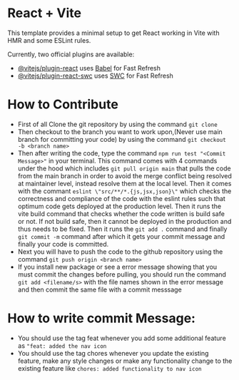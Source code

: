 # React + Vite

This template provides a minimal setup to get React working in Vite with HMR and some ESLint rules.

Currently, two official plugins are available:

- [@vitejs/plugin-react](https://github.com/vitejs/vite-plugin-react/blob/main/packages/plugin-react/README.md) uses [Babel](https://babeljs.io/) for Fast Refresh
- [@vitejs/plugin-react-swc](https://github.com/vitejs/vite-plugin-react-swc) uses [SWC](https://swc.rs/) for Fast Refresh

# How to Contribute
 - First of all Clone the git repository by using the command ```git clone```
 - Then checkout to the branch you want to work upon,(Never use main branch for committing your code) by using the command ```git checkout -b <branch name>```
 - Then after writing the code, type the command ```npm run test "<Commit Message>"``` in your terminal. This command comes with 4 commands under the hood which includes ```git pull origin main``` that pulls the code from the main branch in order to avoid the merge conflict being resolved at maintainer level, instead resolve them at the local level. Then it comes with the commant ```eslint \"src/**/*.{js,jsx,json}\"``` which checks the correctness and compliance of the code with the eslint rules such that optimum code gets deployed at the production level. Then it runs the vite build command that checks whether the code written is build safe or not. If not build safe, then it cannot be deployed in the production and thus needs to be fixed. Then it runs the ```git add .``` command and finally ```git commit -m``` command after which it gets your commit message and finally your code is committed.
 - Next you will have to push the code to the github repository using the command ```git push origin <branch name>```
 - If you install new package or see a error message showing that you must commit the changes before pulling, you should run the command ```git add <filename/s>``` with the file names shown in the error message and then commit the same file with a commit messsage

# How to write commit Message:
  - You should use the tag feat whenever you add some additional feature as ```"feat: added the nav icon```
  - You should use the tag chores whenever you update the existing feature, make any style changes or make any functionality change to the existing feature like ```chores: added functionality to nav icon```
